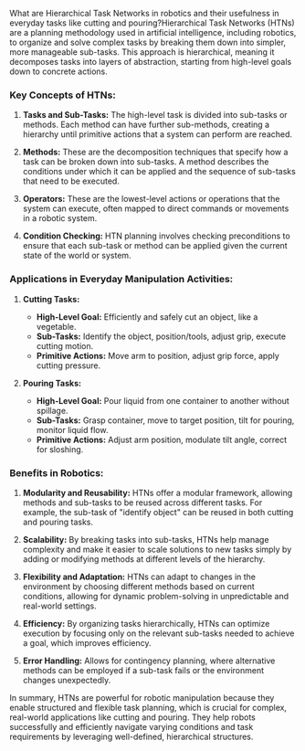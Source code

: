 What are Hierarchical Task Networks in robotics and their usefulness in everyday tasks like cutting and pouring?Hierarchical Task Networks (HTNs) are a planning methodology used in artificial intelligence, including robotics, to organize and solve complex tasks by breaking them down into simpler, more manageable sub-tasks. This approach is hierarchical, meaning it decomposes tasks into layers of abstraction, starting from high-level goals down to concrete actions.

### Key Concepts of HTNs:

1. **Tasks and Sub-Tasks:** The high-level task is divided into sub-tasks or methods. Each method can have further sub-methods, creating a hierarchy until primitive actions that a system can perform are reached.

2. **Methods:** These are the decomposition techniques that specify how a task can be broken down into sub-tasks. A method describes the conditions under which it can be applied and the sequence of sub-tasks that need to be executed.

3. **Operators:** These are the lowest-level actions or operations that the system can execute, often mapped to direct commands or movements in a robotic system.

4. **Condition Checking:** HTN planning involves checking preconditions to ensure that each sub-task or method can be applied given the current state of the world or system.

### Applications in Everyday Manipulation Activities:

1. **Cutting Tasks:**
   - **High-Level Goal:** Efficiently and safely cut an object, like a vegetable.
   - **Sub-Tasks:** Identify the object, position/tools, adjust grip, execute cutting motion.
   - **Primitive Actions:** Move arm to position, adjust grip force, apply cutting pressure.

2. **Pouring Tasks:**
   - **High-Level Goal:** Pour liquid from one container to another without spillage.
   - **Sub-Tasks:** Grasp container, move to target position, tilt for pouring, monitor liquid flow.
   - **Primitive Actions:** Adjust arm position, modulate tilt angle, correct for sloshing.

### Benefits in Robotics:

1. **Modularity and Reusability:** HTNs offer a modular framework, allowing methods and sub-tasks to be reused across different tasks. For example, the sub-task of "identify object" can be reused in both cutting and pouring tasks.

2. **Scalability:** By breaking tasks into sub-tasks, HTNs help manage complexity and make it easier to scale solutions to new tasks simply by adding or modifying methods at different levels of the hierarchy.

3. **Flexibility and Adaptation:** HTNs can adapt to changes in the environment by choosing different methods based on current conditions, allowing for dynamic problem-solving in unpredictable and real-world settings.

4. **Efficiency:** By organizing tasks hierarchically, HTNs can optimize execution by focusing only on the relevant sub-tasks needed to achieve a goal, which improves efficiency.

5. **Error Handling:** Allows for contingency planning, where alternative methods can be employed if a sub-task fails or the environment changes unexpectedly.

In summary, HTNs are powerful for robotic manipulation because they enable structured and flexible task planning, which is crucial for complex, real-world applications like cutting and pouring. They help robots successfully and efficiently navigate varying conditions and task requirements by leveraging well-defined, hierarchical structures.
